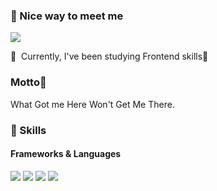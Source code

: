 ### 🤞 Nice way to meet me
<p>
  <a href="mailto:wogkdkrm112@gmail.com" target="_blank"><img src="https://img.shields.io/badge/wogkdkrm112@gmail.com-EA4335?style=flat-square&logo=Gmail&logoColor=white"/></a><br/>
</p>
<p>
  👋&nbsp; Currently, I've been studying Frontend skills🚀<br/>
  
  ### Motto💪<br/>
  What Got me Here Won't Get Me There. <br/>
</p>

### 🧊 Skills
#### Frameworks & Languages
<p>
  <img src="https://img.shields.io/badge/JavaScript-F7DF1E?style=flat-square&logo=JavaScript&logoColor=white"/>
  <img src="https://img.shields.io/badge/TypeScript-3178C6?style=flat-square&logo=TypeScript&logoColor=white"/>
  <img src="https://img.shields.io/badge/React-61DAFB?style=flat-square&logo=React&logoColor=white"/>
  <img src="https://img.shields.io/badge/Nextjs-000000?style=flat-square&logo=Nextdotjs&logoColor=white"/>
</p>
